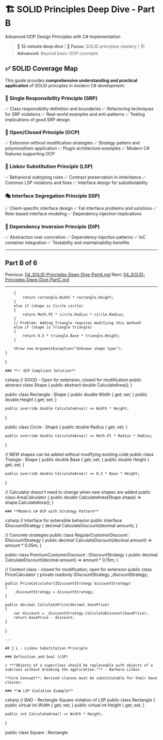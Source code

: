 # 🏗️ SOLID Principles Deep Dive - Part B

Advanced OOP Design Principles with C# Implementation

> 📖 **12-minute deep dive** | 🎯 **Focus**: SOLID principles mastery | 🏗️ **Advanced**: Beyond basic OOP concepts

## ✅ **SOLID Coverage Map**

This guide provides **comprehensive understanding and practical application** of SOLID principles in modern C# development:

### 🎯 **Single Responsibility Principle (SRP)**

✅ Class responsibility definition and boundaries 
✅ Refactoring techniques for SRP violations 
✅ Real-world examples and anti-patterns 
✅ Testing implications of good SRP design

### 🔐 **Open/Closed Principle (OCP)**

✅ Extension without modification strategies 
✅ Strategy pattern and polymorphism application 
✅ Plugin architecture examples 
✅ Modern C# features supporting OCP

### 🔄 **Liskov Substitution Principle (LSP)**

✅ Behavioral subtyping rules 
✅ Contract preservation in inheritance 
✅ Common LSP violations and fixes 
✅ Interface design for substitutability

### 🎭 **Interface Segregation Principle (ISP)**

✅ Client-specific interface design 
✅ Fat interface problems and solutions 
✅ Role-based interface modeling 
✅ Dependency injection implications

### 🔗 **Dependency Inversion Principle (DIP)**

✅ Abstraction over concretion 
✅ Dependency injection patterns 
✅ IoC container integration 
✅ Testability and maintainability benefits

---

## Part B of 6

Previous: [04_SOLID-Principles-Deep-Dive-PartA.md](04_SOLID-Principles-Deep-Dive-PartA.md)
Next: [04_SOLID-Principles-Deep-Dive-PartC.md](04_SOLID-Principles-Deep-Dive-PartC.md)

---

        {
            return rectangle.Width * rectangle.Height;
        }
        else if (shape is Circle circle)
        {
            return Math.PI * circle.Radius * circle.Radius;
        }
        // Problem: Adding Triangle requires modifying this method!
        else if (shape is Triangle triangle)
        {
            return 0.5 * triangle.Base * triangle.Height;
        }

        throw new ArgumentException("Unknown shape type");
    }
}

    ### **✅ OCP Compliant Solution**
csharp
// GOOD - Open for extension, closed for modification
public abstract class Shape
{
    public abstract double CalculateArea();
}

public class Rectangle : Shape
{
    public double Width { get; set; }
    public double Height { get; set; }

    public override double CalculateArea() => Width * Height;
}

public class Circle : Shape
{
    public double Radius { get; set; }

    public override double CalculateArea() => Math.PI * Radius * Radius;
}

// NEW shapes can be added without modifying existing code
public class Triangle : Shape
{
    public double Base { get; set; }
    public double Height { get; set; }

    public override double CalculateArea() => 0.5 * Base * Height;
}

// Calculator doesn't need to change when new shapes are added
public class AreaCalculator
{
    public double CalculateArea(Shape shape) => shape.CalculateArea();
}

    ### **Modern C# OCP with Strategy Pattern**
csharp
// Interface for extensible behavior
public interface IDiscountStrategy
{
    decimal CalculateDiscount(decimal amount);
}

// Concrete strategies
public class RegularCustomerDiscount : IDiscountStrategy
{
    public decimal CalculateDiscount(decimal amount) => amount * 0.05m;
}

public class PremiumCustomerDiscount : IDiscountStrategy
{
    public decimal CalculateDiscount(decimal amount) => amount * 0.15m;
}

// Context class - closed for modification, open for extension
public class PriceCalculator
{
    private readonly IDiscountStrategy _discountStrategy;

    public PriceCalculator(IDiscountStrategy discountStrategy)
    {
        _discountStrategy = discountStrategy;
    }

    public decimal CalculatePrice(decimal basePrice)
    {
        var discount = _discountStrategy.CalculateDiscount(basePrice);
        return basePrice - discount;
    }
}

    ---

    ## 🔄 L - Liskov Substitution Principle

    ### Definition and Goal (LSP)

    > **"Objects of a superclass should be replaceable with objects of a subclass without breaking the application."** - Barbara Liskov

    **Core Concept**: Derived classes must be substitutable for their base classes.

    ### **❌ LSP Violation Example**
csharp
// BAD - Rectangle-Square violation of LSP
public class Rectangle
{
    public virtual int Width { get; set; }
    public virtual int Height { get; set; }

    public int CalculateArea() => Width * Height;
}

public class Square : Rectangle

